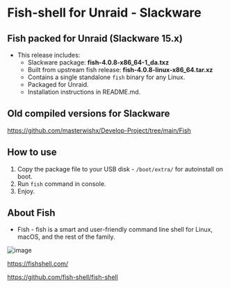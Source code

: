 # Fish-shell for Unraid - Slackware

## Fish packed for Unraid (Slackware 15.x)

* This release includes:  
  * Slackware package: **fish-4.0.8-x86_64-1_da.txz**
  * Built from upstream fish release: **fish-4.0.8-linux-x86_64.tar.xz**
  * Contains a single standalone `fish` binary for any Linux.
  * Packaged for Unraid.
  * Installation instructions in README.md.

## Old compiled versions for Slackware

<https://github.com/masterwishx/Develop-Project/tree/main/Fish>

## How to use

1. Copy the package file to your USB disk - `/boot/extra/` for autoinstall on boot.
2. Run `fish` command in console.
3. Enjoy.

## About Fish

* Fish - fish is a smart and user-friendly command line
shell for Linux, macOS, and the rest of the family.

![image](https://user-images.githubusercontent.com/28630321/193850149-76a497c7-cb1a-4fb5-86f9-7d5e8aad77e5.png)

<https://fishshell.com/>

<https://github.com/fish-shell/fish-shell>
